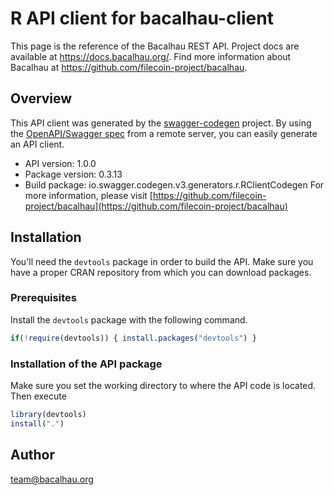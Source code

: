 # R API client for bacalhau-client

This page is the reference of the Bacalhau REST API. Project docs are available at https://docs.bacalhau.org/. Find more information about Bacalhau at https://github.com/filecoin-project/bacalhau.

## Overview
This API client was generated by the [swagger-codegen](https://github.com/swagger-api/swagger-codegen) project. By using the [OpenAPI/Swagger spec](https://github.com/swagger-api/swagger-spec) from a remote server, you can easily generate an API client.

- API version: 1.0.0
- Package version: 0.3.13
- Build package: io.swagger.codegen.v3.generators.r.RClientCodegen
For more information, please visit [https://github.com/filecoin-project/bacalhau](https://github.com/filecoin-project/bacalhau)

## Installation
You'll need the `devtools` package in order to build the API.
Make sure you have a proper CRAN repository from which you can download packages.

### Prerequisites
Install the `devtools` package with the following command.
```R
if(!require(devtools)) { install.packages("devtools") }
```

### Installation of the API package
Make sure you set the working directory to where the API code is located.
Then execute
```R
library(devtools)
install(".")
```

## Author

team@bacalhau.org
